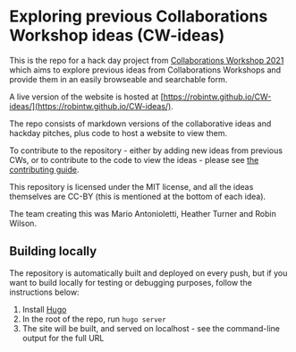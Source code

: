 # Exploring previous Collaborations Workshop ideas (CW-ideas)
This is the repo for a hack day project from [Collaborations Workshop 2021](http://www.software.ac.uk/cw21) which aims to explore previous ideas from Collaborations Workshops and provide them in an easily browseable and searchable form.

A live version of the website is hosted at [https://robintw.github.io/CW-ideas/](https://robintw.github.io/CW-ideas/).

The repo consists of markdown versions of the collaborative ideas and hackday pitches, plus code to host a website to view them.

To contribute to the repository - either by adding new ideas from previous CWs, or to contribute to the code to view the ideas - please see [the contributing guide](CONTRIBUTING.md).

This repository is licensed under the MIT license, and all the ideas themselves are CC-BY (this is mentioned at the bottom of each idea).

The team creating this was Mario Antonioletti, Heather Turner and Robin Wilson.

## Building locally
The repository is automatically built and deployed on every push, but if you want to build locally for testing or debugging purposes, follow the instructions below:
1. Install [Hugo](https://gohugo.io/getting-started/installing/)
2. In the root of the repo, run `hugo server`
3. The site will be built, and served on localhost - see the command-line output for the full URL